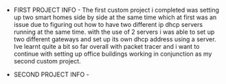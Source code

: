 - FIRST PROJECT INFO -
 The first custom project i completed was setting up two smart homes side by side at the same time which at first was an issue due to figuring out how to have two different ip dhcp servers running at the same time. 
with the use of 2 servers i was able to set up two different gateways and set up its own dhcp address using a server. 
Ive learnt quite a bit so far overall with packet tracer and i want to continue with setting up office buildings working in conjunction as my second custom project. 

- SECOND PROJECT INFO -
